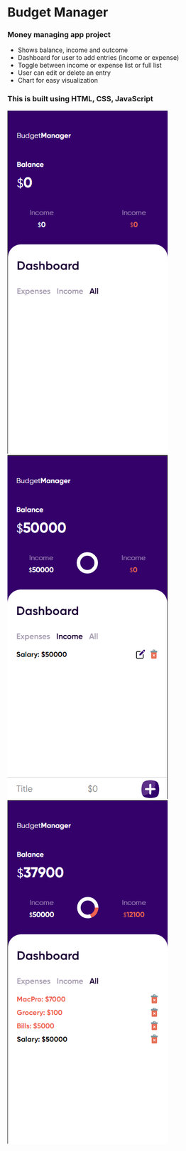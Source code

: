 # Budget Manager
### Money managing app project 
- Shows balance, income and outcome
- Dashboard for user to add entries (income or expense)
- Toggle between income or expense list or full list
- User can edit or delete an entry
- Chart for easy visualization

### This is built using HTML, CSS, JavaScript <br/>


<img src="img/img1.png"> <br/>
<img src="img/img2.png"> <br/>
<img src="img/img3.png"> <br/>
